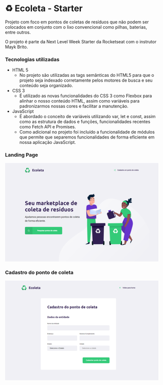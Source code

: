 # ♻ Ecoleta - Starter

Projeto com foco em pontos de coletas de resíduos que não podem ser colocados em conjunto com o lixo convencional como pilhas, baterias, entre outros.

O projeto é parte da Next Level Week Starter da Rocketseat com o instrutor Mayk Brito.

### Tecnologias utilizadas

- HTML 5
  - No projeto são utilizadas as tags semânticas do HTML5 para que o projeto seja indexado corretamente pelos motores de busca e seu conteúdo seja organizado.
 - CSS 3
   - É utilizado as novas funcionalidades do CSS 3 como Flexbox para alinhar o nosso conteúdo HTML, assim como variáveis para padronizarmos nossas cores e facilitar a manutenção.
 - JavaScript
   - É abordado o conceito de variáveis utilizando var, let e const, assim como as estrutura de dados e funções, funcionalidades recentes como Fetch API e Promises.
   - Como adicional no projeto foi incluído a funcionalidade de módulos que permite que separemos funcionalidades de forma eficiente em nossa aplicação JavaScript.

### Landing Page
[![LANDING PAGE](https://raw.githubusercontent.com/Andre-ti-dev/next-level-week-starter/484ce098d70545009949fb6ce88c788ea2b16462/screenshots/day-1.PNG)]()

### Cadastro do ponto de coleta
[![CADASTRO DO PONTO DE COLETA](https://raw.githubusercontent.com/Andre-ti-dev/next-level-week-starter/4750d639583d807deff2c391a855b43d3b10435a/screenshots/day-2.PNG)]()
